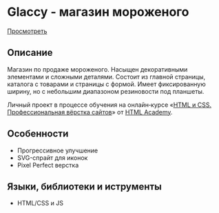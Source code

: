 # Glaccy - магазин мороженого

[Просмотреть](https://b-lvlax.github.io/glaccy/)


## Описание
Магазин по продаже мороженого. Насыщен декоративными элементами и сложными деталями. Состоит из главной страницы, каталога с товарами и страницы с формой. Имеет фиксированную ширину, но с небольшим диапазоном резиновости под планшеты.

Личный проект в процессе обучения на онлайн‑курсе «[HTML и CSS. Профессиональная вёрстка сайтов](https://htmlacademy.ru/intensive/htmlcss)» от [HTML Academy](https://htmlacademy.ru).


## Особенности
- Прогрессивное улучшение
- SVG-спрайт для иконок
- Pixel Perfect верстка


## Языки, библиотеки и иструменты
 - HTML/CSS и JS
